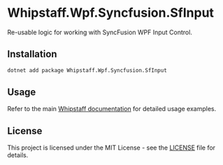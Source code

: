 # Whipstaff.Wpf.Syncfusion.SfInput

Re-usable logic for working with SyncFusion WPF Input Control.

## Installation

```bash
dotnet add package Whipstaff.Wpf.Syncfusion.SfInput
```

## Usage

Refer to the main [Whipstaff documentation](https://github.com/dpvreony/whipstaff) for detailed usage examples.

## License

This project is licensed under the MIT License - see the [LICENSE](https://github.com/dpvreony/whipstaff/blob/main/LICENSE) file for details.
